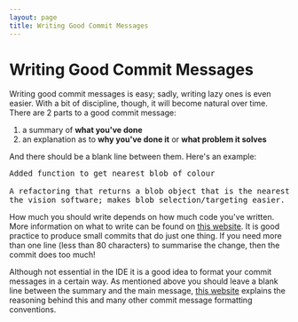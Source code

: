 ```yaml
---
layout: page
title: Writing Good Commit Messages
---
```


Writing Good Commit Messages
============================

Writing good commit messages is easy; sadly, writing lazy ones is even easier.
With a bit of discipline, though, it will become natural over time.
There are 2 parts to a good commit message:

1. a summary of **what you've done**
2. an explanation as to **why you've done it** or **what problem it solves**

And there should be a blank line between them.
Here's an example:

<pre class="not-code">
Added function to get nearest blob of colour

A refactoring that returns a blob object that is the nearest one visible to
the vision software; makes blob selection/targeting easier.
</pre>

How much you should write depends on how much code you've written.
More information on what to write can be found on [this website](http://lbrandy.com/blog/2009/03/writing-better-commit-messages/).
It is good practice to produce small commits that do just one thing.
If you need more than one line (less than 80 characters) to summarise the change, then the commit does too much!

Although not essential in the IDE it is a good idea to format your commit messages in a certain way.
As mentioned above you should leave a blank line between the summary and the main message,
 [this website](http://tbaggery.com/2008/04/19/a-note-about-git-commit-messages.html)
 explains the reasoning behind this and many other commit message formatting conventions.
